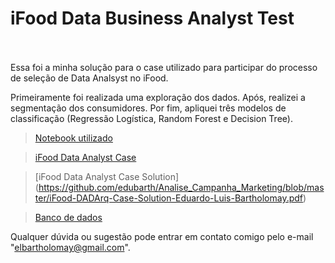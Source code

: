 # iFood Data Business Analyst Test
<br><br>
Essa foi a minha solução para o case utilizado para participar do processo de seleção de Data Analsyst no iFood.

Primeiramente foi realizada uma exploração dos dados.
Após, realizei a segmentação dos consumidores.
Por fim, apliquei três modelos de classificação (Regressão Logística, Random Forest e Decision Tree).

> [Notebook utilizado](https://github.com/edubarth/Analise_Campanha_Marketing/blob/master/do-file_ifood.ipynb)

> [iFood Data Analyst Case](https://github.com/edubarth/Analise_Campanha_Marketing/blob/master/iFood%20Data%20Analyst%20Case.pdf)

> [iFood Data Analyst Case Solution] (https://github.com/edubarth/Analise_Campanha_Marketing/blob/master/iFood-DADArq-Case-Solution-Eduardo-Luis-Bartholomay.pdf)

> [Banco de dados](https://github.com/edubarth/Analise_Campanha_Marketing/blob/master/ml_project1_data.csv)

Qualquer dúvida ou sugestão pode entrar em contato comigo pelo e-mail "elbartholomay@gmail.com".<br><br>
